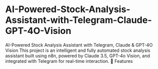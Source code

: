 # AI-Powered-Stock-Analysis-Assistant-with-Telegram-Claude-GPT-4O-Vision
 AI-Powered Stock Analysis Assistant with Telegram, Claude &amp; GPT-4O Vision This project is an intelligent and fully automated stock analysis assistant built using n8n, powered by Claude 3.5, GPT-4o Vision, and integrated with Telegram for real-time interaction.  🚀 Features

